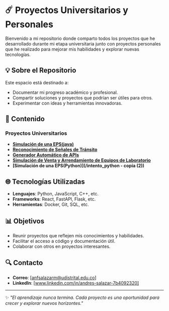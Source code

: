 # ☄️ Proyectos Universitarios y Personales

Bienvenido a mi repositorio donde comparto todos los proyectos que he desarrollado durante mi etapa universitaria junto con proyectos personales que he realizado para mejorar mis habilidades y explorar nuevas tecnologías.

## 💡 Sobre el Repositorio

Este espacio está destinado a:
- Documentar mi progreso académico y profesional.
- Compartir soluciones y proyectos que podrían ser útiles para otros.
- Experimentar con ideas y herramientas innovadoras.

## 🚀 Contenido

### **Proyectos Universitarios**
- **[Simulación de una EPS(java)](/FinalFundamentos)**
- **[Reconocimiento de Señales de Tránsito]()**
- **[Generador Automático de APIs](/Generador-de-APIs-main)**
- **[Simulación de Venta y Arrendamiento de Equipos de Laboratorio](/Projecto-FIS-main)**
- **[Simulación de una EPS(Python)](/intento_python - copia (2))**


## 🌐 Tecnologías Utilizadas

- **Lenguajes**: Python, JavaScript, C++, etc.
- **Frameworks**: React, FastAPI, Flask, etc.
- **Herramientas**: Docker, Git, SQL, etc.

## 📊 Objetivos

- Reunir proyectos que reflejen mis conocimientos y habilidades.
- Facilitar el acceso a código y documentación útil.
- Colaborar con otros en proyectos interesantes.

## 🔍 Contacto

- **Correo**: [anfsalazarm@udistrital.edu.co]
- **LinkedIn**: [www.linkedin.com/in/andres-salazar-7b4092320]

---

✨ _"El aprendizaje nunca termina. Cada proyecto es una oportunidad para crecer y explorar nuevos horizontes."_
